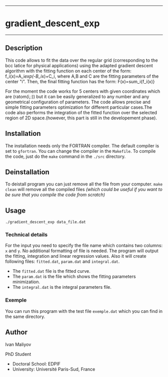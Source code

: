 -----------------------------------------
#          gradient_descent_exp
-----------------------------------------

## Description
 This code allows to fit the data over 
 the regular grid (corresponding to the bcc latice for physical 
 applications) using the adapted gradient descent algorithm
 with the fitting function on each center of the form:
                       f_i(x)=A_i*exp(-B_i*x)+C_i, 
 where A,B and C are the fitting parameters of the center "i". 
 Then, the final fitting function has the form:
                        F(x)=sum_i{f_i(x)}

 For the moment the code works for 5 centers with given coordinates 
 which are (ratom(i,:)) but it can be easily generalized to any number 
 and any geometrical configuration of parameters. The code allows precise
 and simple fitting parameters optimization for different particular
 cases.The code also performs the integration of the fitted function
 over the selected region of 2D space.(however, this part is still 
 in the developement phase).

## Installation 
 The installation needs only the FORTRAN compiler. The default compiler is set to `gfortran`. You can change the compiler in the `Makefile`. To compile the code, just do the `make` command in the `./src` directory. 

## Deinstallation
 To deistall program you can just remove all the file from your computer.
 `make clean` will remove all the compiled files _(which could be useful if you want to be sure that you compile the code from scratch)_

## Usage

`./gradient_descent_exp data_file.dat`

### Technical details
 For the input you need to specify the file name which contains two columns: `x` and `y`. No additional formatting of file is needed.
 The program will output the fitting, integration and linear regression values. Also it will create following files: `fitted.dat`, `param.dat` and `integral.dat`.
- The `fitted.dat` file is the fitted curve.
- The `param.dat` is the file which shows the fitting parameters minimization.
- The `integral.dat` is the integral parameters file.

### Exemple
 You can run this program with the test file `exemple.dat` which you can find in the same directory. 

## Author

Ivan Maliyov

PhD Student
- Doctoral School: EDPIF
- University: Université Paris-Sud, France


